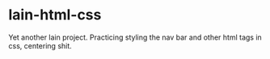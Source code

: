 # lain-html-css

Yet another lain project. Practicing styling the nav bar and other html tags in css, centering shit.